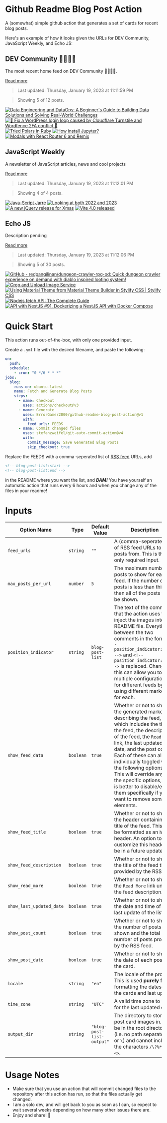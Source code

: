 # Github Readme Blog Post Action

A (somewhat) simple github action that generates a set of cards for recent blog posts.

Here's an example of how it looks given the URLs for DEV Community, JavaScript Weekly, and Echo JS:

<!-- post-list:start -->
## DEV Community 👩‍💻👨‍💻

The most recent home feed on DEV Community 👩‍💻👨‍💻.

[Read more](https://dev.to)
> Last updated: Thursday, January 19, 2023 at 11:11:59 PM

> Showing 5 of 12 posts.

[![Data Engineering and DataOps: A Beginner's Guide to Building Data Solutions and Solving Real-World Challenges](https://raw.githubusercontent.com/ErrorGamer2000/github-readme-blog-post-action/main/generated_files/DEV_Community_👩‍💻👨‍💻/Data_Engineering_and_DataOps__A_Beginner's_Guide_to_Building_Data_Solutions_and_Solving_Real-World_Challenges.svg)](https://dev.to/chaos-genius/data-engineering-and-dataops-a-beginners-guide-to-building-data-solutions-and-solving-real-world-challenges-4p5j)
[![🐞 Fix a WordPress login loop caused by Cloudflare Turnstile and Wordfence 2FA conflict 🐞](https://raw.githubusercontent.com/ErrorGamer2000/github-readme-blog-post-action/main/generated_files/DEV_Community_👩‍💻👨‍💻/🐞_Fix_a_WordPress_login_loop_caused_by_Cloudflare_Turnstile_and_Wordfence_2FA_conflict_🐞.svg)](https://dev.to/hunghvu/fix-a-wordpress-login-loop-caused-by-cloudflare-turnstile-and-wordfence-2fa-conflict-1ma8)
[![Tried Polars in Ruby](https://raw.githubusercontent.com/ErrorGamer2000/github-readme-blog-post-action/main/generated_files/DEV_Community_👩‍💻👨‍💻/Tried_Polars_in_Ruby.svg)](https://dev.to/kojix2/tried-polars-in-ruby-2p5j)
[![How install Jupyter?](https://raw.githubusercontent.com/ErrorGamer2000/github-readme-blog-post-action/main/generated_files/DEV_Community_👩‍💻👨‍💻/How_install_Jupyter_.svg)](https://dev.to/xlmriosx/how-install-jupyter-2f7j)
[![Modals with React Router 6 and Remix](https://raw.githubusercontent.com/ErrorGamer2000/github-readme-blog-post-action/main/generated_files/DEV_Community_👩‍💻👨‍💻/Modals_with_React_Router_6_and_Remix.svg)](https://dev.to/infoxicator/modals-with-react-router-6-and-remix-1e35)


## JavaScript Weekly

A newsletter of JavaScript articles, news and cool projects

[Read more](https://javascriptweekly.com/)
> Last updated: Thursday, January 19, 2023 at 11:12:01 PM

> Showing 4 of 4 posts.

[![Java-Script Jarre](https://raw.githubusercontent.com/ErrorGamer2000/github-readme-blog-post-action/main/generated_files/JavaScript_Weekly/Java-Script_Jarre.svg)](https://javascriptweekly.com/issues/621)
[![Looking at both 2022 and 2023](https://raw.githubusercontent.com/ErrorGamer2000/github-readme-blog-post-action/main/generated_files/JavaScript_Weekly/Looking_at_both_2022_and_2023.svg)](https://javascriptweekly.com/issues/620)
[![A new jQuery release for Xmas](https://raw.githubusercontent.com/ErrorGamer2000/github-readme-blog-post-action/main/generated_files/JavaScript_Weekly/A_new_jQuery_release_for_Xmas.svg)](https://javascriptweekly.com/issues/619)
[![Vite 4.0 released](https://raw.githubusercontent.com/ErrorGamer2000/github-readme-blog-post-action/main/generated_files/JavaScript_Weekly/Vite_4.0_released.svg)](https://javascriptweekly.com/issues/618)


## Echo JS

Description pending

[Read more](
http://www.echojs.com
)
> Last updated: Thursday, January 19, 2023 at 11:12:06 PM

> Showing 5 of 30 posts.

[![GitHub - redpangilinan/dungeon-crawler-rpg-od: Quick dungeon crawler experience on demand with diablo inspired looting system!](https://raw.githubusercontent.com/ErrorGamer2000/github-readme-blog-post-action/main/generated_files/_Echo_JS_/GitHub_-_redpangilinan_dungeon-crawler-rpg-od__Quick_dungeon_crawler_experience_on_demand_with_diablo_inspired_looting_system!.svg)](https://github.com/redpangilinan/dungeon-crawler-rpg-od)
[![
Crop and Upload Image Service
](https://raw.githubusercontent.com/ErrorGamer2000/github-readme-blog-post-action/main/generated_files/_Echo_JS_/_Crop_and_Upload_Image_Service_.svg)](
https://arokis.me/articles/crop-and-upload-image-service
)
[![Using Material Theme from Material Theme Builder in Stylify CSS | Stylify CSS](https://raw.githubusercontent.com/ErrorGamer2000/github-readme-blog-post-action/main/generated_files/_Echo_JS_/Using_Material_Theme_from_Material_Theme_Builder_in_Stylify_CSS___Stylify_CSS.svg)](https://stylifycss.com/blog/material-theme-integration)
[![Nodejs fetch API: The Complete Guide](https://raw.githubusercontent.com/ErrorGamer2000/github-readme-blog-post-action/main/generated_files/_Echo_JS_/Nodejs_fetch_API__The_Complete_Guide.svg)](https://metered.hashnode.dev/nodejs-fetch-api-the-complete-guide)
[![API with NestJS #91. Dockerizing a NestJS API with Docker Compose](https://raw.githubusercontent.com/ErrorGamer2000/github-readme-blog-post-action/main/generated_files/_Echo_JS_/API_with_NestJS__91._Dockerizing_a_NestJS_API_with_Docker_Compose.svg)](https://wanago.io/2023/01/16/api-nestjs-docker-compose/)


<!-- post-list:end -->

# Quick Start

This action runs out-of-the-box, with only one provided input.

Create a `.yml` file with the desired filename, and paste the following:

```yml
on:
  push:
  schedule:
    - cron: "0 */6 * * *"
jobs:
  blog:
    runs-on: ubuntu-latest
    name: Fetch and Generate Blog Posts
    steps:
      - name: Checkout
        uses: actions/checkout@v3
      - name: Generate
        uses: ErrorGamer2000/github-readme-blog-post-action@v1
        with:
          feed_urls: FEEDS
      - name: Commit changed files
        uses: stefanzweifel/git-auto-commit-action@v4
        with:
          commit_message: Save Generated Blog Posts
          skip_checkout: true
```

Replace the FEEDS with a comma-seperated list of [RSS feed](https://rss.com/blog/how-do-rss-feeds-work/) URLs, add

```md
<!-- blog-post-list:start -->
<!-- blog-post-list:end -->
```

in the README where you want the list, and **_BAM!_** You have yourself an automatic action that runs every 6 hours and when you change any of the files in your readme!

# Inputs

<table>
  <thead>
    <tr>
      <th>Option Name</th>
      <th>Type</th>
      <th>Default Value</th>
      <th>Description</th>
    </tr>
  </thead>
  <tbody>
    <tr>
      <td><code>feed_urls</code></td>
      <td><code>string</code></td>
      <td><code>""</code></td>
      <td>A (comma-seperated) list of RSS feed URLs to load posts from. This is the only required input.</td>
    </tr>
    <tr>
      <td><code>max_posts_per_url</code></td>
      <td><code>number</code></td>
      <td><code>5</code></td>
      <td>The maximum number of posts to show for each feed. If the number of posts is less than this, then all of the posts will be shown.</td>
    </tr>
    <tr>
      <td><code>position_indicator</code></td>
      <td><code>string</code></td>
      <td><code>blog-post-list</code></td>
      <td>The text of the comments that the action uses to inject the images into the README file. Everything between the two comments in the form <code>&lt;!-- position_indicator:start --&gt;</code> and <code>&lt;!-- position_indicator:end --&gt;</code> is replaced. Changing this can allow you to use multiple configurations for different feeds by using different markers for each.</td>
    </tr>
    <tr>
      <td><code>show_feed_data</code></td>
      <td><code>boolean</code></td>
      <td><code>true</code></td>
      <td>Whether or not to show the generated markdown describing the feed, which includes the title of the feed, the description of the feed, the <code>Read More</code> link, the last updated date, and the post count. Each of these can also be individually toggled with the following options. This will override any of the specific options, so it is better to disable/enable them specifically if you want to remove some elements.</td>
    </tr>
    <tr>
      <td><code>show_feed_title</code></td>
      <td><code>boolean</code></td>
      <td><code>true</code></td>
      <td>Whether or not to show the header containing the title of the feed. This will be formatted as an <code>h2</code> header. An option to customize this header will be in a future update.</td>
    </tr>
    <tr>
      <td><code>show_feed_description</code></td>
      <td><code>boolean</code></td>
      <td><code>true</code></td>
      <td>Whether or not to show the title of the feed that is provided by the RSS feed.</td>
    </tr>
    <tr>
      <td><code>show_read_more</code></td>
      <td><code>boolean</code></td>
      <td><code>true</code></td>
      <td>Whether or not to show the <code>Read More</code> link under the feed description.</td>
    </tr>
    <tr>
      <td><code>show_last_updated_date</code></td>
      <td><code>boolean</code></td>
      <td><code>true</code></td>
      <td>Whether or not to show the date and time of the last update of the list.</td>
    </tr>
    <tr>
      <td><code>show_post_count</code></td>
      <td><code>boolean</code></td>
      <td><code>true</code></td>
      <td>Whether or not to show the number of posts shown and the total number of posts provided by the RSS feed.</td>
    </tr>
    <tr>
      <td><code>show_post_date</code></td>
      <td><code>boolean</code></td>
      <td><code>true</code></td>
      <td>Whether or not to show the date of each post on the card.</td>
    </tr>
    <tr>
      <td><code>locale</code></td>
      <td><code>string</code></td>
      <td><code>"en"</code></td>
      <td>The locale of the project. This is used <strong>purely</strong> for formatting the dates of the cards and last update.</td>
    </tr>
    <tr>
      <td><code>time_zone</code></td>
      <td><code>string</code></td>
      <td><code>"UTC"</code></td>
      <td>A valid time zone to use for the last updated date.</td>
    </tr>
    <tr>
      <td><code>output_dir</code></td>
      <td><code>string</code></td>
      <td><code>"blog-post-list-output"</code></td>
      <td>The directory to store the post card images in. Must be in the root directory (i.e. no path separators <code>/</code> or <code>\</code>) and cannot include the characters <code>/\?%*:|"&lt;&gt;</code>.</td>
    </tr>
<!--
    <tr>
      <td><code></code></td>
      <td><cde></cde></td>
      <td><code></code></td>
      <td></td>
    </tr>
-->
  </tbody>
</table>

# Usage Notes

- Make sure that you use an action that will commit changed files to the repository after this action has run, so that the files actually get changed.
- I am a solo dev, and will get back to you as soon as I can, so expect to wait several weeks depending on how many other issues there are.
- Enjoy and share! 🤗
